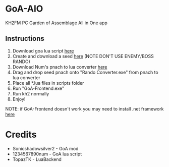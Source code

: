 # GoA-AIO
KH2FM PC Garden of Assemblage All in One app

## Instructions
1) Download goa lua script [here](https://gist.github.com/1234567890num/1adde394770d5f7f1690493bd0ff7c34)
2) Create and download a seed [here](https://randomizer.valaxor.com/#/seed) (NOTE DON'T USE ENEMY/BOSS RANDO)
3) Download Num's pnach to lua converter [here](https://drive.google.com/file/d/1OLySE7NkXIag3NBnH0J3OukKzk9fdVkl/view)
4) Drag and drop seed pnach onto "Rando Converter.exe" from pnach to lua converter
5) Place all *.lua files in scripts folder
6) Run "GoA-Frontend.exe"
7) Run kh2 normally
8) Enjoy!

NOTE: if GoA-Frontend doesn't work you may need to install .net framework [here](https://dotnet.microsoft.com/download/dotnet-framework)

# Credits
- Sonicshadowsilver2 - GoA mod
- 1234567890num - GoA lua script
- TopazTK - LuaBackend
